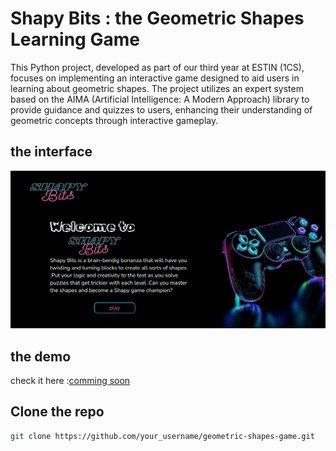 # Shapy Bits : the Geometric Shapes Learning Game

This Python project, developed as part of our third year at ESTIN (1CS), focuses on implementing an interactive game designed to aid users in learning about geometric shapes. The project utilizes an expert system based on the AIMA (Artificial Intelligence: A Modern Approach) library to provide guidance and quizzes to users, enhancing their understanding of geometric concepts through interactive gameplay.

## the interface
![screenshot](interface.png)

## the demo
check it here :<a href="#">comming soon</a>

## Clone the repo

```bash
git clone https://github.com/your_username/geometric-shapes-game.git
